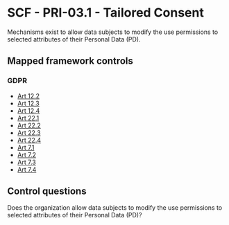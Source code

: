 # SCF - PRI-03.1 - Tailored Consent
Mechanisms exist to allow data subjects to modify the use permissions to selected attributes of their Personal Data (PD).
## Mapped framework controls
### GDPR
- [Art 12.2](../gdpr/art12.md#Article-122)
- [Art 12.3](../gdpr/art12.md#Article-123)
- [Art 12.4](../gdpr/art12.md#Article-124)
- [Art 22.1](../gdpr/art22.md#Article-221)
- [Art 22.2](../gdpr/art22.md#Article-222)
- [Art 22.3](../gdpr/art22.md#Article-223)
- [Art 22.4](../gdpr/art22.md#Article-224)
- [Art 7.1](../gdpr/art7.md#Article-71)
- [Art 7.2](../gdpr/art7.md#Article-72)
- [Art 7.3](../gdpr/art7.md#Article-73)
- [Art 7.4](../gdpr/art7.md#Article-74)
  
## Control questions
Does the organization allow data subjects to modify the use permissions to selected attributes of their Personal Data (PD)?
  